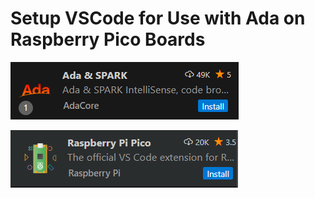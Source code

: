 # Setup VSCode for Use with Ada on Raspberry Pico Boards

![Install Ada](img/image-2.png)

![Install Raspberry Pico](img/image-3.png)